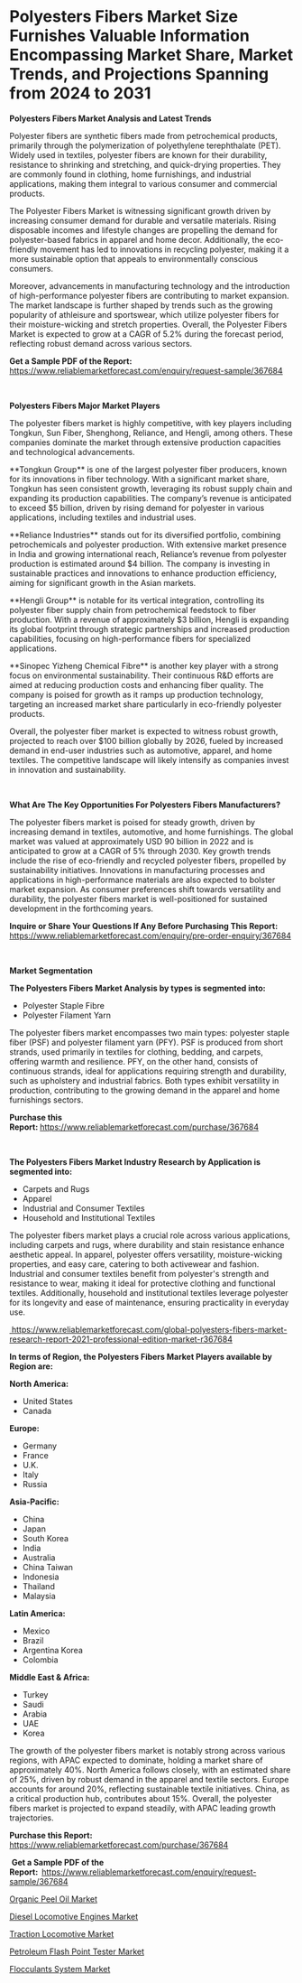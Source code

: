 <p><h1>Polyesters Fibers Market Size Furnishes Valuable Information Encompassing Market Share, Market Trends, and Projections Spanning from 2024 to 2031</h1></p><p><strong>Polyesters Fibers Market Analysis and Latest Trends</strong></p>
<p><p>Polyester fibers are synthetic fibers made from petrochemical products, primarily through the polymerization of polyethylene terephthalate (PET). Widely used in textiles, polyester fibers are known for their durability, resistance to shrinking and stretching, and quick-drying properties. They are commonly found in clothing, home furnishings, and industrial applications, making them integral to various consumer and commercial products.</p><p>The Polyester Fibers Market is witnessing significant growth driven by increasing consumer demand for durable and versatile materials. Rising disposable incomes and lifestyle changes are propelling the demand for polyester-based fabrics in apparel and home decor. Additionally, the eco-friendly movement has led to innovations in recycling polyester, making it a more sustainable option that appeals to environmentally conscious consumers.</p><p>Moreover, advancements in manufacturing technology and the introduction of high-performance polyester fibers are contributing to market expansion. The market landscape is further shaped by trends such as the growing popularity of athleisure and sportswear, which utilize polyester fibers for their moisture-wicking and stretch properties. Overall, the Polyester Fibers Market is expected to grow at a CAGR of 5.2% during the forecast period, reflecting robust demand across various sectors.</p></p>
<p><strong>Get a Sample PDF of the Report:&nbsp;</strong> <a href="https://www.reliablemarketforecast.com/enquiry/request-sample/367684?utm_campaign=1082&utm_medium=2&utm_source=Github&utm_content=ia&utm_term=26102024&utm_id=polyesters-fibers">https://www.reliablemarketforecast.com/enquiry/request-sample/367684</a></p>
<p>&nbsp;</p>
<p><strong>Polyesters Fibers Major Market Players</strong></p>
<p><p>The polyester fibers market is highly competitive, with key players including Tongkun, Sun Fiber, Shenghong, Reliance, and Hengli, among others. These companies dominate the market through extensive production capacities and technological advancements.</p><p>**Tongkun Group** is one of the largest polyester fiber producers, known for its innovations in fiber technology. With a significant market share, Tongkun has seen consistent growth, leveraging its robust supply chain and expanding its production capabilities. The company’s revenue is anticipated to exceed $5 billion, driven by rising demand for polyester in various applications, including textiles and industrial uses.</p><p>**Reliance Industries** stands out for its diversified portfolio, combining petrochemicals and polyester production. With extensive market presence in India and growing international reach, Reliance’s revenue from polyester production is estimated around $4 billion. The company is investing in sustainable practices and innovations to enhance production efficiency, aiming for significant growth in the Asian markets.</p><p>**Hengli Group** is notable for its vertical integration, controlling its polyester fiber supply chain from petrochemical feedstock to fiber production. With a revenue of approximately $3 billion, Hengli is expanding its global footprint through strategic partnerships and increased production capabilities, focusing on high-performance fibers for specialized applications.</p><p>**Sinopec Yizheng Chemical Fibre** is another key player with a strong focus on environmental sustainability. Their continuous R&D efforts are aimed at reducing production costs and enhancing fiber quality. The company is poised for growth as it ramps up production technology, targeting an increased market share particularly in eco-friendly polyester products.</p><p>Overall, the polyester fiber market is expected to witness robust growth, projected to reach over $100 billion globally by 2026, fueled by increased demand in end-user industries such as automotive, apparel, and home textiles. The competitive landscape will likely intensify as companies invest in innovation and sustainability.</p></p>
<p>&nbsp;</p>
<p><strong>What Are The Key Opportunities For Polyesters Fibers Manufacturers?</strong></p>
<p><p>The polyester fibers market is poised for steady growth, driven by increasing demand in textiles, automotive, and home furnishings. The global market was valued at approximately USD 90 billion in 2022 and is anticipated to grow at a CAGR of 5% through 2030. Key growth trends include the rise of eco-friendly and recycled polyester fibers, propelled by sustainability initiatives. Innovations in manufacturing processes and applications in high-performance materials are also expected to bolster market expansion. As consumer preferences shift towards versatility and durability, the polyester fibers market is well-positioned for sustained development in the forthcoming years.</p></p>
<p><strong>Inquire or Share Your Questions If Any Before Purchasing This Report:</strong> <a href="https://www.reliablemarketforecast.com/enquiry/pre-order-enquiry/367684?utm_campaign=1082&utm_medium=2&utm_source=Github&utm_content=ia&utm_term=26102024&utm_id=polyesters-fibers">https://www.reliablemarketforecast.com/enquiry/pre-order-enquiry/367684</a></p>
<p>&nbsp;</p>
<p><strong>Market Segmentation</strong></p>
<p><strong>The Polyesters Fibers Market Analysis by types is segmented into:</strong></p>
<p><ul><li>Polyester Staple Fibre</li><li>Polyester Filament Yarn</li></ul></p>
<p><p>The polyester fibers market encompasses two main types: polyester staple fiber (PSF) and polyester filament yarn (PFY). PSF is produced from short strands, used primarily in textiles for clothing, bedding, and carpets, offering warmth and resilience. PFY, on the other hand, consists of continuous strands, ideal for applications requiring strength and durability, such as upholstery and industrial fabrics. Both types exhibit versatility in production, contributing to the growing demand in the apparel and home furnishings sectors.</p></p>
<p><strong>Purchase this Report:&nbsp;</strong><a href="https://www.reliablemarketforecast.com/purchase/367684?utm_campaign=1082&utm_medium=2&utm_source=Github&utm_content=ia&utm_term=26102024&utm_id=polyesters-fibers">https://www.reliablemarketforecast.com/purchase/367684</a></p>
<p>&nbsp;</p>
<p><strong>The Polyesters Fibers Market Industry Research by Application is segmented into:</strong></p>
<p><ul><li>Carpets and Rugs</li><li>Apparel</li><li>Industrial and Consumer Textiles</li><li>Household and Institutional Textiles</li></ul></p>
<p><p>The polyester fibers market plays a crucial role across various applications, including carpets and rugs, where durability and stain resistance enhance aesthetic appeal. In apparel, polyester offers versatility, moisture-wicking properties, and easy care, catering to both activewear and fashion. Industrial and consumer textiles benefit from polyester's strength and resistance to wear, making it ideal for protective clothing and functional textiles. Additionally, household and institutional textiles leverage polyester for its longevity and ease of maintenance, ensuring practicality in everyday use.</p></p>
<p><a href="https://www.reliablemarketforecast.com/global-polyesters-fibers-market-research-report-2021-professional-edition-market-r367684?utm_campaign=1082&utm_medium=2&utm_source=Github&utm_content=ia&utm_term=26102024&utm_id=polyesters-fibers">&nbsp;https://www.reliablemarketforecast.com/global-polyesters-fibers-market-research-report-2021-professional-edition-market-r367684</a></p>
<p><strong>In terms of Region, the Polyesters Fibers Market Players available by Region are:</strong></p>
<p>
    <p> <strong> North America: </strong>
        <ul>
            <li>United States</li>
            <li>Canada</li>
        </ul>
        </p> 
    <p> <strong> Europe: </strong>
        <ul>
            <li>Germany</li>
            <li>France</li>
            <li>U.K.</li>
            <li>Italy</li>
            <li>Russia</li>
        </ul>
        </p> 
    <p> <strong> Asia-Pacific: </strong>
        <ul>
            <li>China</li>
            <li>Japan</li>
            <li>South Korea</li>
            <li>India</li>
            <li>Australia</li>
            <li>China Taiwan</li>
            <li>Indonesia</li>
            <li>Thailand</li>
            <li>Malaysia</li>
        </ul>
        </p> 
    <p> <strong> Latin America: </strong>
        <ul>
            <li>Mexico</li>
            <li>Brazil</li>
            <li>Argentina Korea</li>
            <li>Colombia</li>
        </ul>
        </p> 
    <p> <strong> Middle East & Africa: </strong>
        <ul>
            <li>Turkey</li>
            <li>Saudi</li>
            <li>Arabia</li>
            <li>UAE</li>
            <li>Korea</li>
        </ul>
    </p>
    </p>
<p><p>The growth of the polyester fibers market is notably strong across various regions, with APAC expected to dominate, holding a market share of approximately 40%. North America follows closely, with an estimated share of 25%, driven by robust demand in the apparel and textile sectors. Europe accounts for around 20%, reflecting sustainable textile initiatives. China, as a critical production hub, contributes about 15%. Overall, the polyester fibers market is projected to expand steadily, with APAC leading growth trajectories.</p></p>
<p><strong>Purchase this Report: </strong><a href="https://www.reliablemarketforecast.com/purchase/367684?utm_campaign=1082&utm_medium=2&utm_source=Github&utm_content=ia&utm_term=26102024&utm_id=polyesters-fibers">https://www.reliablemarketforecast.com/purchase/367684</a></p>
<p>&nbsp;<strong>Get a Sample PDF of the Report:&nbsp;&nbsp;</strong><a href="https://www.reliablemarketforecast.com/enquiry/request-sample/367684?utm_campaign=1082&utm_medium=2&utm_source=Github&utm_content=ia&utm_term=26102024&utm_id=polyesters-fibers">https://www.reliablemarketforecast.com/enquiry/request-sample/367684</a></p>
<p><strong></strong></p>
<p><p><a href="https://www.linkedin.com/pulse/organic-peel-oil-market-strategic-insights-product-ltaqc?utm_campaign=1082&utm_medium=2&utm_source=Github&utm_content=ia&utm_term=26102024&utm_id=polyesters-fibers">Organic Peel Oil Market</a></p><p><a href="https://issuu.com/reportprime-2/docs/diesel-locomotive-engines-market-si_c313fb93b23959?utm_campaign=1082&utm_medium=2&utm_source=Github&utm_content=ia&utm_term=26102024&utm_id=polyesters-fibers">Diesel Locomotive Engines Market</a></p><p><a href="https://issuu.com/reportprime-2/docs/traction-locomotive-market-size-203_6cfae34973dd4f?utm_campaign=1082&utm_medium=2&utm_source=Github&utm_content=ia&utm_term=26102024&utm_id=polyesters-fibers">Traction Locomotive Market</a></p><p><a href="https://www.linkedin.com/pulse/petroleum-flash-point-tester-market-growth-outlook-from-2024-ptjwf?utm_campaign=1082&utm_medium=2&utm_source=Github&utm_content=ia&utm_term=26102024&utm_id=polyesters-fibers">Petroleum Flash Point Tester Market</a></p><p><a href="https://github.com/marcouhbmammoc/Market-Research-Report-List-1/blob/main/flocculants-system-market.md?utm_campaign=1082&utm_medium=2&utm_source=Github&utm_content=ia&utm_term=26102024&utm_id=polyesters-fibers">Flocculants System Market</a></p></p>